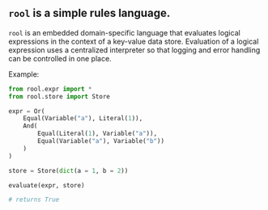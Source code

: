 ## `rool` is a simple rules language.

`rool` is an embedded domain-specific language that evaluates logical expressions in the context of a key-value data store. Evaluation of a logical expression uses a centralized interpreter so that logging and error handling can be controlled in one place.

Example:

```python
from rool.expr import *
from rool.store import Store

expr = Or(
    Equal(Variable("a"), Literal(1)),
    And(
        Equal(Literal(1), Variable("a")),
        Equal(Variable("a"), Variable("b"))
    )
)

store = Store(dict(a = 1, b = 2))

evaluate(expr, store)

# returns True
```
